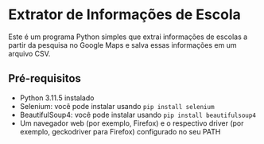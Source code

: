 # Extrator de Informações de Escola

Este é um programa Python simples que extrai informações de escolas a partir da pesquisa no Google Maps e salva essas informações em um arquivo CSV.

## Pré-requisitos

- Python 3.11.5 instalado
- Selenium: você pode instalar usando `pip install selenium`
- BeautifulSoup4: você pode instalar usando `pip install beautifulsoup4`
- Um navegador web (por exemplo, Firefox) e o respectivo driver (por exemplo, geckodriver para Firefox) configurado no seu PATH

